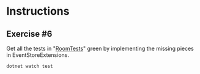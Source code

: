 # Instructions

## Exercise #6

Get all the tests in "[RoomTests](Patitioning.Tests/RoomTests.cs)" green by implementing the missing pieces in EventStoreExtensions.


```bash
dotnet watch test
```



